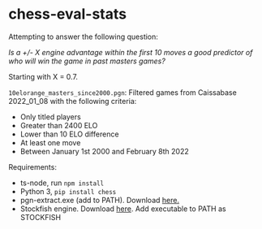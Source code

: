 # chess-eval-stats

Attempting to answer the following question:

*Is a +/- X engine advantage within the first 10 moves a good predictor of who will win the game in past masters games?*

Starting with X = 0.7.

``10elorange_masters_since2000.pgn``: Filtered games from Caissabase 2022_01_08 with the following criteria:

- Only titled players
- Greater than 2400 ELO
- Lower than 10 ELO difference
- At least one move
- Between January 1st 2000 and February 8th 2022

Requirements:

- ts-node, run ``npm install``
- Python 3, ``pip install chess``
- pgn-extract.exe (add to PATH). Download [here.](https://www.cs.kent.ac.uk/people/staff/djb/pgn-extract/)
- Stockfish engine. Download [here](https://stockfishchess.org/download/). Add executable to PATH as STOCKFISH
